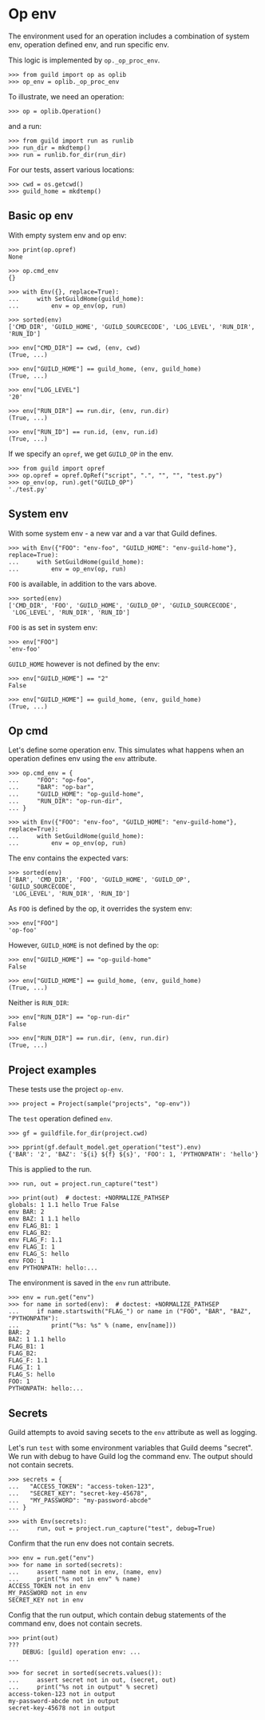 # Op env

The environment used for an operation includes a combination of system
env, operation defined env, and run specific env.

This logic is implemented by `op._op_proc_env`.

    >>> from guild import op as oplib
    >>> op_env = oplib._op_proc_env

To illustrate, we need an operation:

    >>> op = oplib.Operation()

and a run:

    >>> from guild import run as runlib
    >>> run_dir = mkdtemp()
    >>> run = runlib.for_dir(run_dir)

For our tests, assert various locations:

    >>> cwd = os.getcwd()
    >>> guild_home = mkdtemp()

## Basic op env

With empty system env and op env:

    >>> print(op.opref)
    None

    >>> op.cmd_env
    {}

    >>> with Env({}, replace=True):
    ...     with SetGuildHome(guild_home):
    ...         env = op_env(op, run)

    >>> sorted(env)
    ['CMD_DIR', 'GUILD_HOME', 'GUILD_SOURCECODE', 'LOG_LEVEL', 'RUN_DIR', 'RUN_ID']

    >>> env["CMD_DIR"] == cwd, (env, cwd)
    (True, ...)

    >>> env["GUILD_HOME"] == guild_home, (env, guild_home)
    (True, ...)

    >>> env["LOG_LEVEL"]
    '20'

    >>> env["RUN_DIR"] == run.dir, (env, run.dir)
    (True, ...)

    >>> env["RUN_ID"] == run.id, (env, run.id)
    (True, ...)

If we specify an `opref`, we get `GUILD_OP` in the env.

    >>> from guild import opref
    >>> op.opref = opref.OpRef("script", ".", "", "", "test.py")
    >>> op_env(op, run).get("GUILD_OP")
    './test.py'

## System env

With some system env - a new var and a var that Guild defines.

    >>> with Env({"FOO": "env-foo", "GUILD_HOME": "env-guild-home"}, replace=True):
    ...     with SetGuildHome(guild_home):
    ...         env = op_env(op, run)

`FOO` is available, in addition to the vars above.

    >>> sorted(env)
    ['CMD_DIR', 'FOO', 'GUILD_HOME', 'GUILD_OP', 'GUILD_SOURCECODE',
     'LOG_LEVEL', 'RUN_DIR', 'RUN_ID']

`FOO` is as set in system env:

    >>> env["FOO"]
    'env-foo'

`GUILD_HOME` however is not defined by the env:

    >>> env["GUILD_HOME"] == "2"
    False

    >>> env["GUILD_HOME"] == guild_home, (env, guild_home)
    (True, ...)

## Op cmd

Let's define some operation env. This simulates what happens when an
operation defines env using the `env` attribute.

    >>> op.cmd_env = {
    ...     "FOO": "op-foo",
    ...     "BAR": "op-bar",
    ...     "GUILD_HOME": "op-guild-home",
    ...     "RUN_DIR": "op-run-dir",
    ... }

    >>> with Env({"FOO": "env-foo", "GUILD_HOME": "env-guild-home"}, replace=True):
    ...     with SetGuildHome(guild_home):
    ...         env = op_env(op, run)

The env contains the expected vars:

    >>> sorted(env)
    ['BAR', 'CMD_DIR', 'FOO', 'GUILD_HOME', 'GUILD_OP', 'GUILD_SOURCECODE',
     'LOG_LEVEL', 'RUN_DIR', 'RUN_ID']

As `FOO` is defined by the op, it overrides the system env:

    >>> env["FOO"]
    'op-foo'

However, `GUILD_HOME` is not defined by the op:

    >>> env["GUILD_HOME"] == "op-guild-home"
    False

    >>> env["GUILD_HOME"] == guild_home, (env, guild_home)
    (True, ...)

Neither is `RUN_DIR`:

    >>> env["RUN_DIR"] == "op-run-dir"
    False

    >>> env["RUN_DIR"] == run.dir, (env, run.dir)
    (True, ...)

## Project examples

These tests use the project `op-env`.

    >>> project = Project(sample("projects", "op-env"))

The `test` operation defined `env`.

    >>> gf = guildfile.for_dir(project.cwd)

    >>> pprint(gf.default_model.get_operation("test").env)
    {'BAR': '2', 'BAZ': '${i} ${f} ${s}', 'FOO': 1, 'PYTHONPATH': 'hello'}

This is applied to the run.

    >>> run, out = project.run_capture("test")

    >>> print(out)  # doctest: +NORMALIZE_PATHSEP
    globals: 1 1.1 hello True False
    env BAR: 2
    env BAZ: 1 1.1 hello
    env FLAG_B1: 1
    env FLAG_B2:
    env FLAG_F: 1.1
    env FLAG_I: 1
    env FLAG_S: hello
    env FOO: 1
    env PYTHONPATH: hello:...

The environment is saved in the `env` run attribute.

    >>> env = run.get("env")
    >>> for name in sorted(env):  # doctest: +NORMALIZE_PATHSEP
    ...     if name.startswith("FLAG_") or name in ("FOO", "BAR", "BAZ", "PYTHONPATH"):
    ...         print("%s: %s" % (name, env[name]))
    BAR: 2
    BAZ: 1 1.1 hello
    FLAG_B1: 1
    FLAG_B2:
    FLAG_F: 1.1
    FLAG_I: 1
    FLAG_S: hello
    FOO: 1
    PYTHONPATH: hello:...

## Secrets

Guild attempts to avoid saving secets to the `env` attribute as well as logging.

Let's run `test` with some environment variables that Guild deems
"secret". We run with debug to have Guild log the command env. The
output should not contain secrets.

    >>> secrets = {
    ...   "ACCESS_TOKEN": "access-token-123",
    ...   "SECRET_KEY": "secret-key-45678",
    ...   "MY_PASSWORD": "my-password-abcde"
    ... }

    >>> with Env(secrets):
    ...     run, out = project.run_capture("test", debug=True)

Confirm that the run env does not contain secrets.

    >>> env = run.get("env")
    >>> for name in sorted(secrets):
    ...     assert name not in env, (name, env)
    ...     print("%s not in env" % name)
    ACCESS_TOKEN not in env
    MY_PASSWORD not in env
    SECRET_KEY not in env

Config that the run output, which contain debug statements of the
command env, does not contain secrets.

    >>> print(out)
    ???
        DEBUG: [guild] operation env: ...
    ...

    >>> for secret in sorted(secrets.values()):
    ...     assert secret not in out, (secret, out)
    ...     print("%s not in output" % secret)
    access-token-123 not in output
    my-password-abcde not in output
    secret-key-45678 not in output
